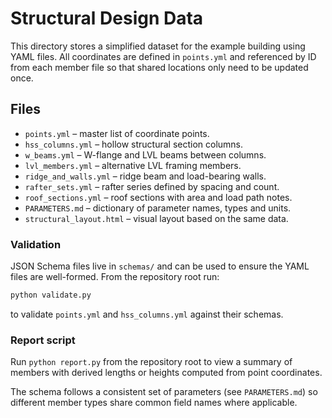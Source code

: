 # Structural Design Data

This directory stores a simplified dataset for the example building using YAML files. All coordinates are defined in `points.yml` and referenced by ID from each member file so that shared locations only need to be updated once.

## Files

- `points.yml` – master list of coordinate points.
- `hss_columns.yml` – hollow structural section columns.
- `w_beams.yml` – W-flange and LVL beams between columns.
- `lvl_members.yml` – alternative LVL framing members.
- `ridge_and_walls.yml` – ridge beam and load-bearing walls.
- `rafter_sets.yml` – rafter series defined by spacing and count.
- `roof_sections.yml` – roof sections with area and load path notes.
- `PARAMETERS.md` – dictionary of parameter names, types and units.
- `structural_layout.html` – visual layout based on the same data.


### Validation

JSON Schema files live in `schemas/` and can be used to ensure the YAML files
are well-formed. From the repository root run:

```bash
python validate.py
```

to validate `points.yml` and `hss_columns.yml` against their schemas.

### Report script

Run `python report.py` from the repository root to view a summary of members with derived lengths or heights computed from point coordinates.

The schema follows a consistent set of parameters (see `PARAMETERS.md`) so different member types share common field names where applicable.
